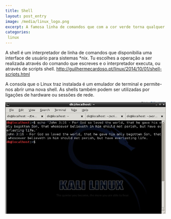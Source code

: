 ```yaml
---
title: Shell
layout: post_entry
image: /media/linux_logo.png
excerpt: A famosa linha de comandos que com a cor verde torna qualquer hacker!
categories:
 linux
---
```


A shell é um interpretador de linha de comandos que disponibilia uma interface de usuário para sistemas *nix. Tu escolhes a operação a ser realizada através do comando que escreves e o interpretador executa, ou através de scripts shell. http://guilhermecardoso.pt/linux/2014/10/01/shell-scripts.html

A consola que o Linux traz instalada é um emulador de terminal e permite-nos abrir uma nova shell. As shells também podem ser utilizadas por ligações de hardware ou sessões de rede.

<img class="post-entry__image" src="/media/posts/shell-emulator-1.jpg" />